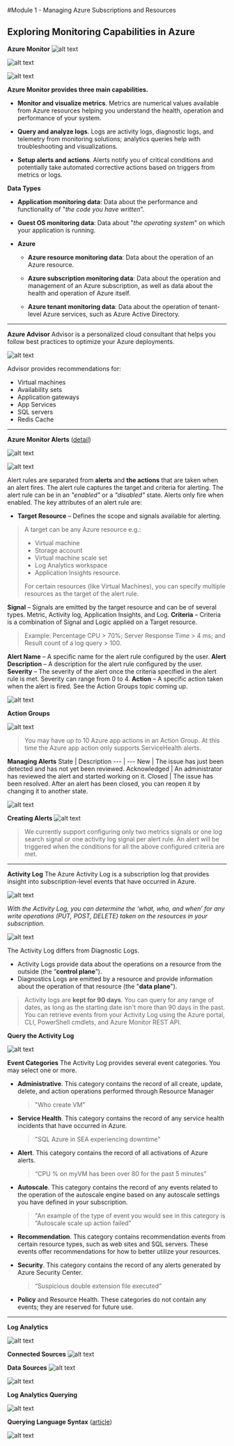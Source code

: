 #Module 1 - Managing Azure Subscriptions and Resources  
## Exploring Monitoring Capabilities in Azure 

__Azure Monitor__
![alt text](https://docs.microsoft.com/en-us/azure/azure-monitor/media/overview/overview.png)

![alt text](https://docs.microsoft.com/en-us/azure/azure-monitor/media/overview/metrics.png)


![alt text](https://docs.microsoft.com/en-us/azure/azure-monitor/media/overview/logs.png)


__Azure Monitor provides three main capabilities.__

- __Monitor and visualize metrics__. Metrics are numerical values available from Azure resources helping you understand the health, operation and performance of your system.

- __Query and analyze logs__. Logs are activity logs, diagnostic logs, and telemetry from monitoring solutions; analytics queries help with troubleshooting and visualizations.

- __Setup alerts and actions__. Alerts notify you of critical conditions and potentially take automated corrective actions based on triggers from metrics or logs.


__Data Types__

- __Application monitoring data__: Data about the performance and functionality of "*the code you have written*".

- __Guest OS monitoring data__: Data about "_the operating system_" on which your application is running.

- __Azure__
    - __Azure resource monitoring data__: Data about the operation of an Azure resource.

    - __Azure subscription monitoring data__: Data about the operation and management of an Azure subscription, as well as data about the health and operation of Azure itself.

    - __Azure tenant monitoring data__: Data about the operation of tenant-level Azure services, such as Azure Active Directory.

---

__Azure Advisor__
Advisor is a personalized cloud consultant that helps you follow best practices to optimize your Azure deployments. 

![alt text](https://openedx.microsoft.com/assets/courseware/v1/507eebdf6040c8446498956646909c75/asset-v1:Microsoft+AZ-300.1+2019_T2+type@asset+block/AZ-100.1_Subscriptions_and_Resources_image33.png)

Advisor provides recommendations for:
- Virtual machines
- Availability sets
- Application gateways
- App Services
- SQL servers
- Redis Cache

---
__Azure Monitor Alerts__ ([detail](https://docs.microsoft.com/en-us/azure/azure-monitor/platform/alerts-overview))

![alt text](https://openedx.microsoft.com/assets/courseware/v1/0dd41365f0e26556352495ca1f9738fe/asset-v1:Microsoft+AZ-300.1+2019_T2+type@asset+block/AZ-100.1_Subscriptions_and_Resources_image34.png)


![alt text](https://openedx.microsoft.com/assets/courseware/v1/31de136f30794ed496cfe10976fc759f/asset-v1:Microsoft+AZ-300.1+2019_T2+type@asset+block/AZ103_Azure_Rules.png)

Alert rules are separated from __alerts__ and __the actions__ that are taken when an alert fires. The alert rule captures the target and criteria for alerting. The alert rule can be in an _"enabled"_ or a _"disabled"_ state. Alerts only fire when enabled. The key attributes of an alert rule are:

- __Target Resource__ – Defines the scope and signals available for alerting.
> A target can be any Azure resource e.g.:
> - Virtual machine
>- Storage account
>- Virtual machine scale set
>- Log Analytics workspace
>- Application Insights resource. 
>
>For certain resources (like Virtual Machines), you can specify multiple resources as the target of the alert rule.

__Signal__ – Signals are emitted by the target resource and can be of several types. Metric, Activity log, Application Insights, and Log.
__Criteria__ – Criteria is a combination of Signal and Logic applied on a Target resource.
>Example: 
> Percentage CPU > 70%; Server Response Time > 4 ms; and Result count of a log query > 100.

__Alert Name__ – A specific name for the alert rule configured by the user.
__Alert Description__ – A description for the alert rule configured by the user.
__Severity__ – The severity of the alert once the criteria specified in the alert rule is met. Severity can range from 0 to 4.
__Action__ – A specific action taken when the alert is fired. See the Action Groups topic coming up.

![alt text](https://openedx.microsoft.com/assets/courseware/v1/eda9552357977304234e501a8148c037/asset-v1:Microsoft+AZ-300.1+2019_T2+type@asset+block/AZ-100.1_Subscriptions_and_Resources_image35.png)


__Action Groups__

![alt text](https://openedx.microsoft.com/assets/courseware/v1/c39bcb3e6474784ab0d93c9373307df0/asset-v1:Microsoft+AZ-300.1+2019_T2+type@asset+block/AZ103_Action_Groups.png)

> You may have up to 10 Azure app actions in an Action Group. At this time the Azure app action only supports ServiceHealth alerts.

__Managing Alerts__
State	| Description
--- | ---
New	| The issue has just been detected and has not yet been reviewed.
Acknowledged | An administrator has reviewed the alert and started working on it.
Closed | The issue has been resolved. After an alert has been closed, you can reopen it by changing it to another state.


![alt text](https://openedx.microsoft.com/assets/courseware/v1/1f76ceefde7c66ae179def928b8d1623/asset-v1:Microsoft+AZ-300.1+2019_T2+type@asset+block/AZ103_Alerts_Experience.png)

__Creating Alerts__
![alt text](https://openedx.microsoft.com/assets/courseware/v1/66d6480458ee7e55ca15296c11d71828/asset-v1:Microsoft+AZ-300.1+2019_T2+type@asset+block/AZ103_Create_an_Alert.png)
> We currently support configuring only two metrics signals or one log search signal or one activity log signal per alert rule. An alert will be triggered when the conditions for all the above configured criteria are met.

---

__Activity Log__
The Azure Activity Log is a subscription log that provides insight into subscription-level events that have occurred in Azure.

![alt text](https://openedx.microsoft.com/assets/courseware/v1/eaa160a5ff5e04c2671657a3a4879f71/asset-v1:Microsoft+AZ-300.1+2019_T2+type@asset+block/AZ-100.1_Subscriptions_and_Resources_image40.png)


_With the Activity Log, you can determine the ‘what, who, and when’ for any write operations (PUT, POST, DELETE) taken on the resources in your subscription._

![alt text](https://openedx.microsoft.com/assets/courseware/v1/ce02dd3bc70644c739c728160039f737/asset-v1:Microsoft+AZ-300.1+2019_T2+type@asset+block/AZ103_Activity_Log.png)


The Activity Log differs from Diagnostic Logs. 
- Activity Logs provide data about the operations on a resource from the outside (the “__control plane__”). 
- Diagnostics Logs are emitted by a resource and provide information about the operation of that resource (the "__data plane__").

>Activity logs are __kept for 90 days__. You can query for any range of dates, as long as the starting date isn't more than 90 days in the past. You can retrieve events from your Activity Log using the Azure portal, CLI, PowerShell cmdlets, and Azure Monitor REST API.

__Query the Activity Log__

![alt text](https://openedx.microsoft.com/assets/courseware/v1/343b6a9e24946d184ec766d9db599b6d/asset-v1:Microsoft+AZ-300.1+2019_T2+type@asset+block/AZ103_Query_the_Activity_Log.png)

__Event Categories__
The Activity Log provides several event categories. You may select one or more.

- __Administrative__. This category contains the record of all create, update, delete, and action operations performed through Resource Manager
    > "Who create VM"

- __Service Health__. This category contains the record of any service health incidents that have occurred in Azure.
    > "SQL Azure in SEA experiencing downtime"

- __Alert__. This category contains the record of all activations of Azure alerts.
    > “CPU % on myVM has been over 80 for the past 5 minutes”

- __Autoscale__. This category contains the record of any events related to the operation of the autoscale engine based on any autoscale settings you have defined in your subscription.
    > "An example of the type of event you would see in this category is “Autoscale scale up action failed”

- __Recommendation__. This category contains recommendation events from certain resource types, such as web sites and SQL servers. These events offer recommendations for how to better utilize your resources.

- __Security__. This category contains the record of any alerts generated by Azure Security Center.
    > “Suspicious double extension file executed”

- __Policy__ and Resource Health. These categories do not contain any events; they are reserved for future use.

---
__Log Analytics__

![alt text](https://openedx.microsoft.com/assets/courseware/v1/2dbd81cccc2cf4f3adef1c5342355daa/asset-v1:Microsoft+AZ-300.1+2019_T2+type@asset+block/AZ-100.1_Subscriptions_and_Resources_image49.png)

__Connected Sources__
![alt text](https://openedx.microsoft.com/assets/courseware/v1/430b318753697d445cf133acad632fc7/asset-v1:Microsoft+AZ-300.1+2019_T2+type@asset+block/AZ-100.1_Subscriptions_and_Resources_image48.png)

__Data Sources__
![alt text](https://openedx.microsoft.com/assets/courseware/v1/b719d532df4d8a3be3650643231a6dbb/asset-v1:Microsoft+AZ-300.1+2019_T2+type@asset+block/AZ-100.1_Subscriptions_and_Resources_image50.png)

![alt text](https://openedx.microsoft.com/assets/courseware/v1/a822d48b43feb85b09392fc9ee649d86/asset-v1:Microsoft+AZ-300.1+2019_T2+type@asset+block/AZ-100.1_Subscriptions_and_Resources_image51.png)

__Log Analytics Querying__

![alt text](https://openedx.microsoft.com/assets/courseware/v1/c5d56a95ad7f302be579b8aad5693846/asset-v1:Microsoft+AZ-300.1+2019_T2+type@asset+block/AZ-100.1_Subscriptions_and_Resources_image57.png)


__Querying Language Syntax__ ([article](https://azure.microsoft.com/en-us/blog/azure-log-analytics-meet-our-new-query-language-2/))

![alt text](https://openedx.microsoft.com/assets/courseware/v1/b8b1d840a3ad79d2b8977a5df7eac87d/asset-v1:Microsoft+AZ-300.1+2019_T2+type@asset+block/AZ-100.1_Subscriptions_and_Resources_image58.png)

